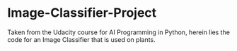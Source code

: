 # Image-Classifier-Project

Taken from the Udacity course for AI Programming in Python, herein lies the code for an Image Classifier that is used on plants. 

